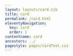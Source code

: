 ```yaml
---
layout: layouts/card.njk
title: card
permalink: /card.html
eleventyNavigation:
  key: card
  order: 1
contentname: card
ancestors: ../
pagestyle: pages/cardTest.css
---
```

